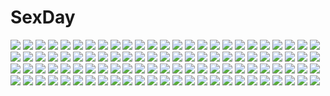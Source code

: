 # SexDay
![](https://konachan.com/jpeg/29cb5faf8c4ae6452577cfef958d2ae6/Konachan.com%20-%20297504%202girls%20blonde_hair%20blush%20brown_hair%20enuni%20flowers%20glasses%20green_eyes%20japanese_clothes%20kimono%20original.jpg)
![](https://konachan.com/jpeg/3b36990cbe75bc2ea6bfbc9a67c55ad5/Konachan.com%20-%20276601%20black_hair%20blue_eyes%20blue_hair%20bodysuit%20breasts%20eva-01%20eyepatch%20glasses%20gray_hair%20group%20hat%20headband%20hoodie%20long_hair%20male%20red_eyes%20short_hair%20signed.jpg)
![](https://konachan.com/image/e2c43ee76cf07e1c954f6efffa72fc9e/Konachan.com%20-%20100986%20blonde_hair%20bow%20brown_eyes%20chain%20horns%20ibuki_suika%20long_hair%20petals%20shimotsuki_keisuke%20touhou%20wristwear.jpg)
![](https://konachan.com/image/9193579e9e52924ace87ff8ec8555496/Konachan.com%20-%20202460%20animal%20bird%20book%20joseph_lee%20long_hair%20original%20pixiv_fantasia.jpg)
![](https://konachan.com/image/c4fddef421500b7d7efeb784bb48099d/Konachan.com%20-%2082985%20aqua_eyes%20aqua_hair%20guitar%20hatsune_miku%20instrument%20miku_append%20thighhighs%20twintails%20vocaloid%20yuuki_eishi.jpg)
![](https://konachan.com/image/cb07279a25076db6497335e07c2bff93/Konachan.com%20-%2049610%20neon_genesis_evangelion%20soryu_asuka_langley.jpg)
![](https://konachan.com/image/7f4663e8ec2aedb613abe034f909b5da/Konachan.com%20-%20148992%20clouds%20green_eyes%20green_hair%20hatsune_miku%20microphone%20sanha_hihotsuki%20sky%20vocaloid.jpg)
![](https://konachan.com/jpeg/137a3cd2eda6420d2d49da30368a5d72/Konachan.com%20-%20143227%20beach%20bikini%20breasts%20cleavage%20food%20hatsuyuki_sakura%20hontani_kanae%20ice_cream%20saga_planets%20scan%20shinonome_nozumu%20shirokuma%20swimsuit%20tamaki_sakura%20wink.jpg)
![](https://konachan.com/image/95ffff383a1ffe90fabb20bef7c582ec/Konachan.com%20-%2080462%20bed%20blonde_hair%20blue_eyes%20blush%20elbow_gloves%20garter_belt%20gloves%20long_hair%20original%20panties%20see_through%20stockings%20tagme%20underboob%20underwear.jpg)
![](https://konachan.com/image/00aafce54795da763b817557dcc2620b/Konachan.com%20-%20184865%20blush%20bra%20breasts%20cameltoe%20game_cg%20nipples%20panties%20tagme%20underwear.jpg)
![](https://konachan.com/image/8085840eb7c890b9281dac1d269a3a76/Konachan.com%20-%2013568%20ghost_in_the_shell%20kusanagi_motoko.jpg)
![](https://konachan.com/jpeg/677ce16246024854b57c8e042aba26da/Konachan.com%20-%2066278%20alpha_%28alpha91%29%20g_senjou_no_maou%20usami_haru.jpg)
![](https://konachan.com/jpeg/f76e09f54c14eb7e1e425d98f83ab151/Konachan.com%20-%20296404%20breasts%20brown_hair%20close%20glasses%20hoodie%20nipples%20no_bra%20original%20pajamas%20purple_eyes%20short_hair%20tatami_to_hinoki%20waifu2x.jpg)
![](https://konachan.com/image/c68c81ae39bb1dd56be09f8e44014e0a/Konachan.com%20-%2093391%20hortensia%20komeiji_koishi%20touhou.jpg)
![](https://konachan.com/jpeg/a1324866010497b33e3e7def1ab7c6fe/Konachan.com%20-%20280611%20aqua_eyes%20blonde_hair%20blush%20bow%20brown_hair%20cake%20flowers%20food%20fruit%20glasses%20headband%20long_hair%20pink_hair%20ribbons%20sanotsuki%20short_hair%20strawberry.jpg)
![](https://konachan.com/image/d0b16cdc9001a54d755d39293022ac48/Konachan.com%20-%20128461%20ass%20d_kurouri%20fuuro%20kamitsure%20pokemon%20tagme.jpg)
![](https://konachan.com/image/e57005002450dabe8364cb570bdc6d1d/Konachan.com%20-%20118897%20blue%20cassandra_alexandra%20soul_calibur%20thighhighs.jpg)
![](https://konachan.com/jpeg/f4aeb4b66cf68adafd8a4a237b63ce8b/Konachan.com%20-%2097615%20aqua_eyes%20aqua_hair%20boots%20elbow_gloves%20gloves%20green%20hatsune_miku%20headphones%20long_hair%20skirt%20thighhighs%20tie%20tk28%20twintails%20vocaloid.jpg)
![](https://konachan.com/image/eb0d22632b69b8c70501b4aae1c87ada/Konachan.com%20-%2078367%20blush%20book%20brown_hair%20hat%20red_eyes%20ribbons%20shameimaru_aya%20short_hair%20skirt%20sky%20sukage%20touhou%20wings.jpg)
![](https://konachan.com/image/b7edfb4927369560ca0f90405b38d301/Konachan.com%20-%20132617%20animal%20blue_eyes%20brown_hair%20cat%20city%20dontakku%20dress%20night%20original%20short_hair%20stars.jpg)
![](https://konachan.com/jpeg/58867e3a4e18ce564ece12fb2828195c/Konachan.com%20-%20295929%20akchu%20bra%20cameltoe%20garter_belt%20long_hair%20open_shirt%20original%20panties%20ponytail%20red_eyes%20shirt%20skirt%20stockings%20underwear.jpg)
![](https://konachan.com/jpeg/8127a7951b61bc94e3c0b1d29e6334ee/Konachan.com%20-%20232551%20blush%20breasts%20censored%20game_cg%20handjob%20male%20nipples%20no_bra%20norita%20open_shirt%20panties%20penis%20ribbons%20short_hair%20skirt%20skirt_lift%20thighhighs%20underwear.jpg)
![](https://konachan.com/jpeg/692a013f74d7f886f101fcc0599acacd/Konachan.com%20-%20296263%20animal%20anthropomorphism%20autumn%20azur_lane%20blue_hair%20forest%20hat%20kuroisiro%20manjuu_%28azur_lane%29%20neptune_%28azur_lane%29%20tree%20yellow_eyes.jpg)
![](https://konachan.com/jpeg/df608dd774960990b99d06d18b95007c/Konachan.com%20-%20287231%20aqua_eyes%20ass%20braids%20breasts%20cum%20long_hair%20nipples%20panties%20ponytail%20purple_hair%20sakana%20school_uniform%20skirt_lift%20torn_clothes%20underwear.jpg)
![](https://konachan.com/image/99c6e696ac5b2283eb0ad6e7a4819eba/Konachan.com%20-%20197660%202girls%20ayase_eri%20barefoot%20blonde_hair%20blue_eyes%20blue_hair%20brown_eyes%20butterfly%20dress%20garter%20lu%27%27%20microphone%20ponytail%20sonoda_umi%20wings.jpg)
![](https://konachan.com/image/e7ddc57101a6663370c0df167a1d9236/Konachan.com%20-%2074520%20angel_beats%21%20yui_%28angel_beats%21%29.jpg)
![](https://konachan.com/image/97a177188204dd8ce8a666d25490bac5/Konachan.com%20-%20283505%20anus%20ass%20ass_grab%20black_hair%20blush%20breasts%20censored%20nipples%20original%20penis%20pink_eyes%20pubic_hair%20pussy%20pussy_juice%20sex%20short_hair%20white_hair.jpg)
![](https://konachan.com/image/90c2e7db450ad0a45c36f58570a5037c/Konachan.com%20-%2035982%20latale.jpg)
![](https://konachan.com/image/adbdc9d4fa01b949f465d46793b733ca/Konachan.com%20-%20188416%20black_hair%20blush%20breasts%20censored%20long_hair%20masturbation%20nipples%20nude%20pussy%20pussy_juice%20shizuki_yuri%20thighhighs%20vibrator.jpg)
![](https://konachan.com/image/45c1c4064c569f80c41eb729a85504f9/Konachan.com%20-%2060140%20anthropomorphism%20hitec%20moemon%20pokemon%20white%20xatu.jpg)
![](https://konachan.com/jpeg/d42d77eb02863f9bd10e6aa5e6f40410/Konachan.com%20-%20294819%20game_cg%20gray_eyes%20gray_hair%20japanese_clothes%20katahira_yuuna%20minamihama_yoriko%20more_%28company%29%20swallowtail%20yukata.jpg)
![](https://konachan.com/jpeg/c4bfda4441bba1436cd890165e719b22/Konachan.com%20-%20273616%20animal_ears%20blush%20brown_eyes%20brown_hair%20cape%20choker%20granblue_fantasy%20myusha%20short_hair%20sutera_%28granblue_fantasy%29%20tree.jpg)
![](https://konachan.com/image/f3b962a946519fb704557c0319179494/Konachan.com%20-%20243895%20building%20clouds%20kukka%20long_hair%20original%20scenic%20sky%20sunset%20third-party_edit%20vocaloid.jpg)
![](https://konachan.com/jpeg/6dbdebe5d57274692a303dae0444e67c/Konachan.com%20-%20193000%20black_hair%20bubbles%20dress%20gloves%20himechui_%28izzie1995%29%20long_hair%20love_live%21_school_idol_project%20sonoda_umi%20thighhighs%20underwater%20water.jpg)
![](https://konachan.com/jpeg/1c1f25b02475f124a33c41c7a931a780/Konachan.com%20-%20147875%20blush%20breasts%20cum%20game_cg%20koiiro_marriage%20marmalade%20navel%20nipples%20panties%20pink_hair%20sasorigatame%20sex%20striped_panties%20twintails%20underwear.jpg)
![](https://konachan.com/image/c1c49d913d6ddc4ae5eb375dc28a4fce/Konachan.com%20-%2035832%20izayoi_sakuya%20maid%20nonoko%20touhou.jpg)
![](https://konachan.com/image/1571025a923688cded224c36c3ffc96f/Konachan.com%20-%2022261%20ponytail%20suzumiya_haruhi%20suzumiya_haruhi_no_yuutsu.jpg)
![](https://konachan.com/jpeg/adca674ca490e1d62d49e0f3ffaff0be/Konachan.com%20-%20298556%20brown_eyes%20brown_hair%20flowers%20gloves%20headdress%20kneehighs%20long_hair%20nijisanji%20nun%20piro_%28artist%29%20sister_cleaire.jpg)
![](https://konachan.com/image/6c407d2418c0dbd640d799f81e9ac76b/Konachan.com%20-%209879%20chii%20chobits%20wings.jpg)
![](https://konachan.com/jpeg/56645dbb5a4c3da7afaf0ec3cc5d143f/Konachan.com%20-%20300376%202girls%20black_hair%20blush%20bow%20bra%20breasts%20brown_hair%20cleavage%20gloves%20long_hair%20navel%20original%20panties%20ribbons%20scan%20thighhighs%20twintails%20underwear%20wings.jpg)
![](https://konachan.com/image/f0a3fadc9eaba2c453da146f923d6148/Konachan.com%20-%2036308%20aqua_hair%20blue_hair%20bow%20drink%20food%20fruit%20gloves%20group%20kaito%20leek%20long_hair%20male%20masuneko%20meiko%20navel%20parody%20scarf%20skirt%20tie%20touhou%20twintails%20vocaloid.jpg)
![](https://konachan.com/jpeg/cabbdd5996e7d692219a4aa2f94cec7c/Konachan.com%20-%20204853%20book%20bow%20brown_hair%20collar%20genderswap%20green_eyes%20hat%20headband%20headphones%20knife%20long_hair%20paper%20ponytail%20short_hair%20uniform%20yellow_eyes.jpg)
![](https://konachan.com/image/acf3710f490dab637e32a2941477ba95/Konachan.com%20-%20134015%20accel_world%20flat_chest%20kuro_yuki_hime%20megami%20scan%20tabata_hisayuki.jpg)
![](https://konachan.com/image/c68f3bb09e8a18d622fa8fe1c2397d5e/Konachan.com%20-%2012440%20aqua_eyes%20aqua_hair%20boots%20gloves%20kiddy_grade%20lumiere%20purple_eyes%20purple_hair%20skirt.jpg)
![](https://konachan.com/jpeg/514abf574bf88b2f8fd8a8b1dd6eb4b6/Konachan.com%20-%20201559%20ass%20bed%20bicolored_eyes%20blue_hair%20breasts%20cleavage%20computer%20glasses%20instrument%20nuenya%20original%20panties%20short_hair%20thighhighs%20underwear.jpg)
![](https://konachan.com/image/07b0af5428d5d281cc2c8af3e21dc62e/Konachan.com%20-%20179410%20blonde_hair%20boots%20breasts%20brown_eyes%20brown_hair%20cleavage%20group%20headband%20long_hair%20miko%20skirt%20teddy_yang%20thighhighs%20torn_clothes%20underwater%20water%20wink.jpg)
![](https://konachan.com/jpeg/3d68fe350f660dce97a66e873409633d/Konachan.com%20-%20219099%20breast_grab%20breasts%20escu%3Ade%20game_cg%20kisaragi_clementes_nanaho%20lactation%20nipples%20panical_confusion%20tagme_%28artist%29.jpg)
![](https://konachan.com/jpeg/6b77b4be5706b7575b87ca027d6e6d59/Konachan.com%20-%20305897%20amakano_2%20anus%20blush%20breasts%20brown_eyes%20censored%20fingering%20game_cg%20headband%20long_hair%20maid%20nipples%20no_bra%20panty_pull%20piromizu%20pussy%20stockings.jpg)
![](https://konachan.com/image/e6203a222c70ed3264ecea75bfb98bc5/Konachan.com%20-%2035927%20all_male%20bleach%20kuchiki_byakuya%20male%20sword%20weapon.jpg)
![](https://konachan.com/image/28fee1a9c799ed3c37289a770114cb8c/Konachan.com%20-%20299489%20black_hair%20close%20gray_eyes%20lilith_parker%20long_hair%20novcel%20original%20pointed_ears%20signed.jpg)
![](https://konachan.com/image/de3949c8c991b6b6d28b36f62d1705d4/Konachan.com%20-%20167154%20anthropomorphism%20black_hair%20brown_eyes%20gloves%20kantai_collection%20kuroshio_%28kancolle%29%20oki_%28koi0koi%29%20short_hair%20skirt.jpg)
![](https://konachan.com/image/4f7f386e3676dc382990388ab90b837c/Konachan.com%20-%20108663%20close%20izumi_mahiru%20purple_eyes%20short_hair%20takajyou_ariya%20vermilion_-bind_of_blood-.jpg)
![](https://konachan.com/image/5d996ac56f36b9e0e22b35b61cb81366/Konachan.com%20-%20255328%20anthropomorphism%20breasts%20dress%20girls_frontline%20green_eyes%20hakuya_%28white_night%29%20hk416_%28girls_frontline%29%20long_hair%20sideboob%20signed%20white_hair.jpg)
![](https://konachan.com/image/bcdc94adf88bcd203b9b1d60697e2425/Konachan.com%20-%20144725%20blue_eyes%20blue_hair%20blush%20breasts%20brown_eyes%20brown_hair%20crossover%20food%20fruit%20ikamusume%20nekomim1%20nipples%20nude%20onsen%20short_hair%20water%20wet%20wink.jpg)
![](https://konachan.com/jpeg/d6553c77621b203604e79df2e8715fa9/Konachan.com%20-%20165956%20between_shizuki%20black_hair%20dark%20original%20red_eyes%20school_uniform.jpg)
![](https://konachan.com/image/753ed8314a912fc49885d2d1785f16aa/Konachan.com%20-%20191797%20anthropomorphism%20brown_eyes%20brown_hair%20cherry_blossoms%20flowers%20kantai_collection%20kneehighs%20long_hair%20ponytail%20skirt%20tsuuhan%20umbrella.jpg)
![](https://konachan.com/jpeg/5cfc3c25db7afc69157cfe96eb5d3206/Konachan.com%20-%20245692%20blush%20breasts%20brown_eyes%20brown_hair%20idolmaster%20idolmaster_cinderella_girls%20kanno_takanori%20navel%20ribbons%20shorts%20totoki_airi%20twintails%20white.jpg)
![](https://konachan.com/image/6ec199885168632957a3e1496fb1d6cf/Konachan.com%20-%2098715%20aqua_hair%20hatsune_miku%20komaki_kureha%20long_hair%20twintails%20vocaloid.jpg)
![](https://konachan.com/image/17c9db522094d95c3fb22cd4ddbf8c91/Konachan.com%20-%20145937%20animal_ears%20bikini%20bunny_ears%20bunnygirl%20kazetto%20purple_hair%20red_eyes%20reisen_udongein_inaba%20swimsuit%20touhou.jpg)
![](https://konachan.com/jpeg/97a12c1b1bc54b7707ff7f47094d3aac/Konachan.com%20-%2011580%20aquaplus%20kouno_harumi%20leaf%20mitsumi_misato%20pink_hair%20school_uniform%20thighhighs%20to_heart%20to_heart_2.jpg)
![](https://konachan.com/jpeg/40607e5c83e2651bf216da186cfcb1ec/Konachan.com%20-%20227750%20bed%20blonde_hair%20blush%20bra%20breast_hold%20breasts%20cleavage%20game_cg%20headband%20long_hair%20navel%20panties%20purple_eyes%20shirt_lift%20skirt%20underwear%20whirlpool%20wings.jpg)
![](https://konachan.com/image/ba6f4bbafcb242d6a10ce47c77bf0c0e/Konachan.com%20-%20108483%20blonde_hair%20blue_eyes%20blue_hair%20long_hair%20merufa%20nanael%20queen%27s_blade%20short_hair.jpg)
![](https://konachan.com/image/fbaf097e2eb52a895334d199a54a1edd/Konachan.com%20-%20106969%20blonde_hair%20blue_eyes%20chibi%20kousaka_kirino%20kousaka_kyousuke%20male%20school_uniform%20sudachi_%28calendar%29%20third-party_edit%20white.jpg)
![](https://konachan.com/image/b2892b76506d6b4b97233310400e4c6f/Konachan.com%20-%20112466%20blue_eyes%20blue_hair%20close%20forest%20hat%20hyuuga_azuri%20kawashiro_nitori%20short_hair%20touhou%20tree%20twintails.jpg)
![](https://konachan.com/image/062634988af2e2946f94a34a7dc8d8ff/Konachan.com%20-%20117098%20mahou_shoujo_madoka_magica%20masamuuu%20red_eyes%20red_hair%20sakura_kyouko%20white.jpg)
![](https://konachan.com/image/412684ec662ccae20ac2b2acf466b652/Konachan.com%20-%20258208%20aliasing%20aqua_eyes%20armor%20blonde_hair%20boots%20fate_%28series%29%20gradient%20headdress%20lee_seok_ho%20long_hair%20signed%20spear%20sword%20thighhighs%20weapon.jpg)
![](https://konachan.com/image/cef39920d6eb3eb8dfa19439600be343/Konachan.com%20-%20201134%20blush%20braids%20breasts%20censored%20cum%20emily%20game_cg%20long_hair%20nipples%20nopan%20penis%20purple_eyes%20purple_hair%20pussy%20spread_legs%20thighhighs%20wristwear.jpg)
![](https://konachan.com/jpeg/3e86d8e130cf5f2d331ee5ec83c868f0/Konachan.com%20-%20102668%20bow%20bow_%28weapon%29%20dress%20flowers%20kaname_madoka%20mahou_shoujo_madoka_magica%20pink_hair%20ribbons%20twintails%20weapon.jpg)
![](https://konachan.com/jpeg/47428bbef0b963dc9ce1551a68358bef/Konachan.com%20-%20295563%20blonde_hair%20breasts%20glasses%20headphones%20long_hair%20navel%20nipples%20okumura_haru%20orange_hair%20persona%20persona_5%20red%20short_hair%20twintails%20watermark.jpg)
![](https://konachan.com/image/cd7e70ad9a50b679897934fdd6c070ac/Konachan.com%20-%20230596%20black_hair%20book%20breasts%20cage%20flowers%20hayami_kanade%20idolmaster%20ilo%20pantyhose%20petals%20ribbons%20rose%20short_hair%20skirt%20yellow_eyes.jpg)
![](https://konachan.com/image/21a37954b7f4d7938f785f3c93261d0b/Konachan.com%20-%2018236%20school_rumble%20tsukamoto_tenma.jpg)
![](https://konachan.com/jpeg/5658859fcadbd6841de81f32716d7b42/Konachan.com%20-%20218257%205_nenme_no_houkago%20boots%20kantoku%20kurumi_%28kantoku%29%20original%20pink_eyes%20pink_hair%20ribbons%20scan%20scarf%20skirt%20snow%20tree%20twintails%20winter.jpg)
![](https://konachan.com/image/1294055532ae5e0f70c7034404f0c600/Konachan.com%20-%20118324%20blonde_hair%20blue_eyes%20close%20macross%20macross_frontier%20sheryl_nome.jpg)
![](https://konachan.com/image/501b30362c0e2fef27415e48998a911a/Konachan.com%20-%20278164%20abukuma_%28kancolle%29%20anthropomorphism%20censored%20cum%20kantai_collection%20miyuki_yaya%20penis%20pussy%20yura_%28kancolle%29.jpg)
![](https://konachan.com/jpeg/bb2abbe039b26273891ca070e1243527/Konachan.com%20-%2059301%20hatsune_miku%20project_diva%20vocaloid%20white.jpg)
![](https://konachan.com/image/9f05f40641ca313573dd3c2db0f96bd2/Konachan.com%20-%20102512%20hatsune_miku%20kagamine_len%20male%20qinecat%20vocaloid.jpg)
![](https://konachan.com/jpeg/112a22cd7d5c15d984c62ddd8db600d9/Konachan.com%20-%20289908%20aliasing%20black_hair%20breasts%20flowers%20kinoko5123%20long_hair%20navel%20original%20pantyhose%20paper%20purple_eyes%20school_uniform%20skirt_lift%20twintails%20white.jpg)
![](https://konachan.com/image/5be22cd8c4aeabdf6c213442ce806c99/Konachan.com%20-%20269710%20beach%20bikini%20breasts%20clouds%20garter%20gloves%20godoju%20gray_hair%20katana%20long_hair%20sky%20sunset%20swimsuit%20sword%20thighhighs%20water%20weapon%20yellow_eyes.jpg)
![](https://konachan.com/image/7151f30dd1fa5545a77ab63be8c0049e/Konachan.com%20-%2058137%20hatsune_miku%20vocaloid.jpg)
![](https://konachan.com/jpeg/850ad86cfd76233804620a34c5b93848/Konachan.com%20-%20112938%20eruma_%28eruma0u0%29%20hatsune_miku%20megurine_luka%20vocaloid.jpg)
![](https://konachan.com/jpeg/ca081dfc80471242063534381734c473/Konachan.com%20-%20170216%20bed%20blush%20breasts%20censored%20eufonie%20game_cg%20headband%20navel%20nipples%20no_bra%20nopan%20open_shirt%20penis%20pussy%20sex%20short_hair%20skirt%20tateha%20thighhighs%20wet.jpg)
![](https://konachan.com/jpeg/3c8f237c8c444d4c603328d94b0339bf/Konachan.com%20-%20154436%20aaaa%20breasts%20brown_eyes%20nipples%20pubic_hair%20see_through%20white.jpg)
![](https://konachan.com/image/efff542749b89922bd720ba8e183939c/Konachan.com%20-%20155589%20animal_ears%20gray_hair%20kuro_suto_sukii%20mousegirl%20nazrin%20red_eyes%20short_hair%20sketch%20tail%20touhou.jpg)
![](https://konachan.com/image/7cb0a68f108d8f84c45878dcaa3ba545/Konachan.com%20-%20122061%20dress%20flowers%20gosick%20kaho_okashii%20lolita_fashion%20long_hair%20moon%20victorique_de_broix.jpg)
![](https://konachan.com/image/130b6ce1725a5f6963b477d852945ce3/Konachan.com%20-%2048655%20aono_miki%20cure_berry%20cure_peach%20cure_pine%20fresh_precure%21%20futari_wa_precure%20momozono_love%20precure%20yamabuki_inori.jpg)
![](https://konachan.com/image/6c7dee4dc132bb799cefdf00b6482cf9/Konachan.com%20-%20263530%20animal_ears%20breasts%20catgirl%20censored%20garter_belt%20long_hair%20nekomonogatari%20nipples%20nopan%20pussy%20stockings%20thighhighs%20tofuubear%20white_hair%20yellow_eyes.jpg)
![](https://konachan.com/image/b26f2a50eb58ab0b94400fe97bf18598/Konachan.com%20-%2076369%20angel_beats%21%20tachibana_kanade.jpg)
![](https://konachan.com/jpeg/c9b8f9274c302617b2aa9424a064cec4/Konachan.com%20-%20117330%20animal_ears%20blonde_hair%20blue_eyes%20blush%20catgirl%20kousaka_kirino%20long_hair%20ore_no_imouto_ga_konna_ni_kawaii_wake_ga_nai%20school_uniform%20tail%20vector.jpg)
![](https://konachan.com/image/20fabd55061c065472e5f44173b4ade1/Konachan.com%20-%20134515%2096tuki%20black_hair%20brown_eyes%20original%20panties%20school_uniform%20skirt%20underwear.jpg)
![](https://konachan.com/jpeg/9fbe4c9de1a6c07a14b72136dac08489/Konachan.com%20-%20118914%202girls%20bed%20blonde_hair%20blue_eyes%20blue_hair%20book%20candy%20dengeki_moeoh%20garter%20loli%20lucie%20panties%20short_hair%20thighhighs%20underwear.jpg)
![](https://konachan.com/image/57be202bef8c348af6563ef02aa54ed9/Konachan.com%20-%2076851%20all_male%20kaito%20male%20vocaloid.jpg)
![](https://konachan.com/jpeg/793d0ae8216ba9c061858488369a6a33/Konachan.com%20-%20179765%20aircraft%20arsenixc%20kill_la_kill%20kneehighs%20mankanshoku_mako%20polychromatic%20school_uniform%20short_hair%20skirt%20sky%20space%20stars%20sword%20weapon.jpg)
![](https://konachan.com/image/e501a1291383745d368f0fa1efd76eaa/Konachan.com%20-%2091843%20blush%20bondage%20breasts%20flowers%20galge.com%20japanese_clothes%20logo%20miko%20necklace%20nipples%20nopan%20saeki_hokuto.jpg)
![](https://konachan.com/image/6ca28b99d88234b2598d3bc28d35f263/Konachan.com%20-%20134179%20amino_dopple%20black_hair%20original%20scarf%20school_uniform%20thighhighs%20train.jpg)
![](https://konachan.com/image/9146eff6f1c9543977e37e4e8fc11ed7/Konachan.com%20-%20144017%20brown_eyes%20brown_hair%20elbow_gloves%20gloves%20kiriyama%20long_hair%20sword_art_online%20thighhighs%20yuuki_asuna.jpg)
![](https://konachan.com/image/9c757ca66e2417280130a3693a613270/Konachan.com%20-%20252712%20bow%20fire%20gloves%20hat%20long_hair%20object9991%20ponytail%20purple_hair%20rino_%28sennen_sensou_aigis%29%20sennen_sensou_aigis%20skirt%20tie%20yellow_eyes.jpg)
![](https://konachan.com/image/f0955a319a592c53ef1756d94c4e6d42/Konachan.com%20-%20125790%20animal%20cat%20flowers%20jin_rikuri%20kaenbyou_rin%20komeiji_satori%20multiple_tails%20pink_eyes%20tail%20touhou.jpg)
![](https://konachan.com/image/4d37cd957d6926a0f4a1f70a8be3f3f6/Konachan.com%20-%20296350%202girls%20angel%20building%20city%20demon%20horns%20original%20school_uniform%20short_hair%20wings%20xtears_kitsune.jpg)
![](https://konachan.com/jpeg/3f9c664ab0ad0e4a7347f962368d364a/Konachan.com%20-%20259674%202girls%20aqua_eyes%20armor%20asra_ninja%20blonde_hair%20bodysuit%20brown_hair%20gloves%20long_hair%20mechagirl%20navel%20ninja%20ponytail%20scarf%20skintight%20twintails.jpg)
![](https://konachan.com/image/e06253ed976bb3d5a4df22ebd2abf643/Konachan.com%20-%20220092%20persona%20persona_5%20sakura_futaba%20tagme_%28artist%29.jpg)

